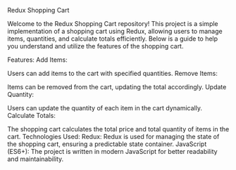 Redux Shopping Cart

Welcome to the Redux Shopping Cart repository! This project is a simple implementation of a shopping cart using Redux, allowing users to manage items, quantities, and calculate totals efficiently. Below is a guide to help you understand and utilize the features of the shopping cart.

Features:
Add Items:

Users can add items to the cart with specified quantities.
Remove Items:

Items can be removed from the cart, updating the total accordingly.
Update Quantity:

Users can update the quantity of each item in the cart dynamically.
Calculate Totals:

The shopping cart calculates the total price and total quantity of items in the cart.
Technologies Used:
Redux: Redux is used for managing the state of the shopping cart, ensuring a predictable state container.
JavaScript (ES6+): The project is written in modern JavaScript for better readability and maintainability.